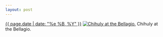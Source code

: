 ```yaml
---
layout: post
---
```


<p>
  <time><a href="/257">{{ page.date | date: "%e %B, %Y" }}</a></time>
  <a href="/257"><img src="{{ site.assets_url }}/257-640.jpg" srcset="{{ site.assets_url }}/257-1280.jpg 1280w, {{ site.assets_url }}/257-960.jpg 960w, {{ site.assets_url }}/257-640.jpg 640w, {{ site.assets_url }}/257-320.jpg 320w" sizes="(min-width: 700px) 50vw, calc(100vw - 2rem)" alt="Chihuly at the Bellagio." /></a>
  <span>Chihuly at the Bellagio.</span>
</p>
